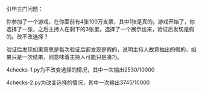 引申三门问题：

你参加了一个游戏，在你面前有4张100万支票，其中1张是真的。游戏开始了，你选择了一张，之后主持人在剩下的3张里，选择了一个展示出来，验证后发现是假的。改不改选择？

验证后发现如果意思是每次验证后都发现是假的，说明主持人故意抽出的假的。如果只是一次结果，则意味着主持人可能只是凑巧。

4checks-1.py为不改变选择的情况，其中一次输出2530/10000

4checks-2.py为改变选择的情况，其中一次输出3745/10000
